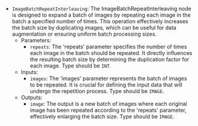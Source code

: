 - `ImageBatchRepeatInterleaving`: The ImageBatchRepeatInterleaving node is designed to expand a batch of images by repeating each image in the batch a specified number of times. This operation effectively increases the batch size by duplicating images, which can be useful for data augmentation or ensuring uniform batch processing sizes.
    - Parameters:
        - `repeats`: The 'repeats' parameter specifies the number of times each image in the batch should be repeated. It directly influences the resulting batch size by determining the duplication factor for each image. Type should be `INT`.
    - Inputs:
        - `images`: The 'images' parameter represents the batch of images to be repeated. It is crucial for defining the input data that will undergo the repetition process. Type should be `IMAGE`.
    - Outputs:
        - `image`: The output is a new batch of images where each original image has been repeated according to the 'repeats' parameter, effectively enlarging the batch size. Type should be `IMAGE`.
